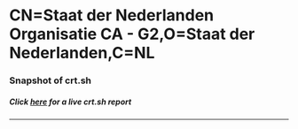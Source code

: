 # CN=Staat der Nederlanden Organisatie CA - G2,O=Staat der Nederlanden,C=NL
### Snapshot of crt.sh
##### Click [here](https://crt.sh/?q=Serial_013133F7) for a live crt.sh report

---
